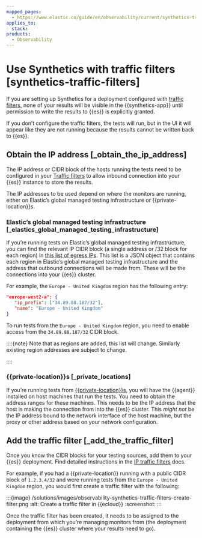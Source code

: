 ```yaml
---
mapped_pages:
  - https://www.elastic.co/guide/en/observability/current/synthetics-traffic-filters.html
applies_to:
  stack:
products:
  - Observability
---
```


# Use Synthetics with traffic filters [synthetics-traffic-filters]

If you are setting up Synthetics for a deployment configured with [traffic filters](/deploy-manage/security/traffic-filtering.md), none of your results will be visible in the {{synthetics-app}} until permission to write the results to {{es}} is explicitly granted.

If you don’t configure the traffic filters, the tests will run, but in the UI it will appear like they are not running because the results cannot be written back to {{es}}.

## Obtain the IP address [_obtain_the_ip_address]

The IP address or CIDR block of the hosts running the tests need to be configured in your [Traffic filters](/deploy-manage/security/ip-traffic-filtering.md) to allow inbound connection into your {{es}} instance to store the results.

The IP addresses to be used depend on where the monitors are running, either on Elastic’s global managed testing infrastructure or {{private-location}}s.

### Elastic’s global managed testing infrastructure [_elastics_global_managed_testing_infrastructure]

If you’re running tests on Elastic’s global managed testing infrastructure, you can find the relevant IP CIDR block (a single address or /32 block for each region) in  [this list of egress IPs](https://manifest.synthetics.elastic-cloud.com/v1/ip-ranges.json). This list is a JSON object that contains each region in Elastic’s global managed testing infrastructure and the address that outbound connections will be made from. These will be the connections into your {{es}} cluster.

For example, the `Europe - United Kingdom` region has the following entry:

```json
"europe-west2-a": {
   "ip_prefix": ["34.89.88.187/32"],
   "name": "Europe - United Kingdom"
}
```

To run tests from the `Europe - United Kingdom` region, you need to enable access from the `34.89.88.187/32` CIDR block.

::::{note}
Note that as regions are added, this list will change. Similarly existing region addresses are subject to change.

::::

### {{private-location}}s [_private_locations]

If you’re running tests from [{{private-location}}s](/solutions/observability/synthetics/monitor-resources-on-private-networks.md), you will have the {{agent}} installed on host machines that run the tests. You need to obtain the address ranges for these machines. This needs to be the IP address that the host is making the connection from into the {{es}} cluster. This *might not* be the IP address bound to the network interface of the host machine, but the proxy or other address based on your network configuration.

## Add the traffic filter [_add_the_traffic_filter]

Once you know the CIDR blocks for your testing sources, add them to your {{es}} deployment. Find detailed instructions in the [IP traffic filters](/deploy-manage/security/ip-traffic-filtering.md) docs.

For example, if you had a {{private-location}} running with a public CIDR block of `1.2.3.4/32` and were running tests from the `Europe - United Kingdom` region, you would first create a traffic filter with the following:

:::{image} /solutions/images/observability-synthetics-traffic-filters-create-filter.png
:alt: Create a traffic filter in {{ecloud}}
:screenshot:
:::

Once the traffic filter has been created, it needs to be assigned to the deployment from which you’re managing monitors from (the deployment containing the {{es}} cluster where your results need to go).

